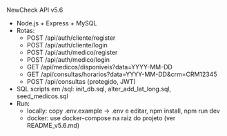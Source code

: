 NewCheck API v5.6
- Node.js + Express + MySQL
- Rotas:
  - POST /api/auth/cliente/register
  - POST /api/auth/cliente/login
  - POST /api/auth/medico/register
  - POST /api/auth/medico/login
  - GET /api/medicos/disponiveis?data=YYYY-MM-DD
  - GET /api/consultas/horarios?data=YYYY-MM-DD&crm=CRM12345
  - POST /api/consultas (protegido, JWT)
- SQL scripts em /sql: init_db.sql, alter_add_lat_long.sql, seed_medicos.sql
- Run:
  - locally: copy .env.example -> .env e editar, npm install, npm run dev
  - docker: use docker-compose na raiz do projeto (ver README_v5.6.md)
